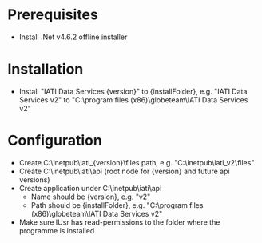 # Prerequisites
- Install .Net v4.6.2 offline installer

# Installation
- Install "IATI Data Services {version}"  to {installFolder}, e.g. "IATI Data Services v2" to "C:\program files (x86)\globeteam\IATI Data Services v2"

# Configuration
- Create C:\inetpub\iati_{version}\files path, e.g. "C:\inetpub\iati_v2\files"
- Create C:\inetpub\iati\api (root node for {version} and future api versions)
- Create application under C:\inetpub\iati\api
	- Name should be {version}, e.g. "v2"
	- Path should be {installFolder}, e.g. "C:\program files (x86)\globeteam\IATI Data Services v2"
- Make sure IUsr has read-permissions to the folder where the programme is installed